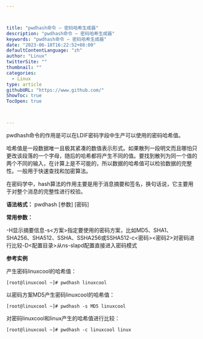 ```yaml
---



title: "pwdhash命令 – 密码哈希生成器"
description: "pwdhash命令 – 密码哈希生成器"
keywords: "pwdhash命令 – 密码哈希生成器"
date: "2023-06-18T16:22:52+08:00"
defaultContentLanguage: "zh"
author: "Linux"
twitterSite: ""
thumbnail: ""
categories:
  - Linux
type: article
githubURL: "https://www.github.com/"
ShowToc: true
TocOpen: true



---
```


pwdhash命令的作用是可以在LDIF密码字段中生产可以使用的密码哈希值。

哈希值是一段数据唯一且极其紧凑的数值表示形式。如果散列一段明文而且哪怕只更改该段落的一个字母，随后的哈希都将产生不同的值。要找到散列为同一个值的两个不同的输入，在计算上是不可能的，所以数据的哈希值可以检验数据的完整性。一般用于快速查找和加密算法。

在密码学中，hash算法的作用主要是用于消息摘要和签名，换句话说，它主要用于对整个消息的完整性进行校验。

**语法格式：** pwdhash [参数] [密码]

**常用参数：**

-H显示摘要信息-s<方案>指定要使用的密码方案，比如MD5、SHA1、SHA256、SHA512、SSHA、SSHA256或SSHA512-c<密码><密码2>对密码进行比较-D<配置目录>从ns-slapd配置直接进入密码模式

**参考实例**

产生密码linuxcool的哈希值：

```
[root@linuxcool ~]# pwdhash linuxcool
```

以密码方案MD5产生密码linuxcool的哈希值：

```
[root@linuxcool ~]# pwdhash -s MD5 linuxcool
```

对密码linuxcool和linux产生的哈希值进行比较：

```
[root@linuxcool ~]# pwdhash -c linuxcool linux
```